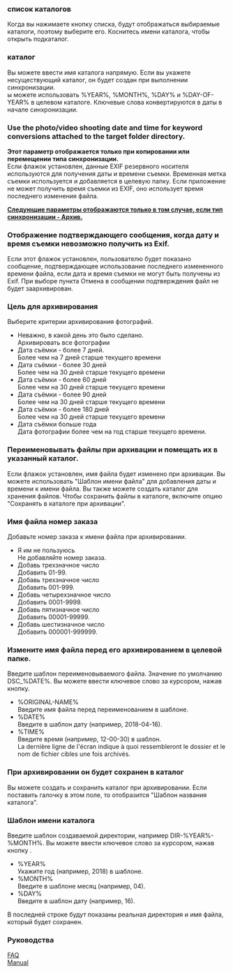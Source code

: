 ### список каталогов  
Когда вы нажимаете кнопку списка, будут отображаться выбираемые каталоги, поэтому выберите его. Коснитесь имени каталога, чтобы открыть подкаталог.  

### каталог  
Вы можете ввести имя каталога напрямую. Если вы укажете несуществующий каталог, он будет создан при выполнении синхронизации.  
ы можете использовать %YEAR%, %MONTH%, %DAY% и %DAY-OF-YEAR% в целевом каталоге. Ключевые слова конвертируются в даты в начале синхронизации.  

### Use the photo/video shooting date and time for keyword conversions attached to the target folder directory.  
**Этот параметр отображается только при копировании или перемещении типа синхронизации.**  
Если флажок установлен, данные EXIF резервного носителя используются для получения даты и времени съемки. Временная метка съемки используется и добавляется в целевую папку. Если приложение не может получить время съемки из EXIF, оно использует время последнего изменения файла.  

**<u>Следующие параметры отображаются только в том случае, если тип синхронизации - Архив.</u>**  

### Отображение подтверждающего сообщения, когда дату и время съемки невозможно получить из Exif.  
Если этот флажок установлен, пользователю будет показано сообщение, подтверждающее использование последнего измененного времени файла, если дата и время съемки не могут быть получены из Exif. При выборе пункта Отмена в сообщении подтверждения файл не будет заархивирован.   

### Цель для архивирования  
Выберите критерии архивирования фотографий.  

- Неважно, в какой день это было сделано.  
Архивировать все фотографии  
- Дата съёмки - более 7 дней.   
Более чем на 7 дней старше текущего времени  
- Дата съёмки - более 30 дней  
Более чем на 30 дней старше текущего времени  
- Дата съёмки - более 60 дней  
Более чем на 30 дней старше текущего времени  
- Дата съёмки - более 90 дней  
Более чем на 30 дней старше текущего времени  
- Дата съёмки - более 180 дней  
Более чем на 30 дней старше текущего времени  
- Дата съёмки больше года  
Дата фотографии более чем на год старше текущего времени.   

### Переименовывать файлы при архивации и помещать их в указанный каталог.  
Если флажок установлен, имя файла будет изменено при архивации. Вы можете использовать "Шаблон имени файла" для добавления даты и времени к имени файла. Вы также можете создать каталог для хранения файлов. Чтобы сохранить файлы в каталоге, включите опцию "Сохранять в каталоге при архивации".   

### Имя файла номер заказа  
Добавьте номер заказа к имени файла при архивировании.  

- Я им не пользуюсь  
Не добавляйте номер заказа.  
- Добавь трехзначное число  
Добавить 01-99.  
- Добавь трехзначное число  
Добавить 001-999.  
- Добавь четырехзначное число  
Добавить 0001-9999.  
- Добавь пятизначное число  
Добавить 00001-99999.  
- Добавь шестизначное число  
Добавить 000001-999999.   

### Измените имя файла перед его архивированием в целевой папке.   
Введите шаблон переименовываемого файла. Значение по умолчанию DSC_%DATE%. Вы можете ввести ключевое слово за курсором, нажав кнопку.  

- %ORIGINAL-NAME%  
Введите имя файла перед переименованием в шаблоне.  
- %DATE%  
Введите в шаблон дату (например, 2018-04-16).  
- %TIME%  
Введите время (например, 12-00-30) в шаблон.  
 La dernière ligne de l'écran indique à quoi ressembleront le dossier et le nom de fichier cibles une fois archivés.  

### При архивировании он будет сохранен в каталог  
Вы можете создать и сохранить каталог при архивировании. Если поставить галочку в этом поле, то отобразится "Шаблон названия каталога".   

### Шаблон имени каталога  
Введите шаблон создаваемой директории, например DIR-%YEAR%-%MONTH%. Вы можете ввести ключевое слово за курсором, нажав кнопку .  

- %YEAR%  
Укажите год (например, 2018) в шаблоне.  
- %MONTH%  
Введите в шаблоне месяц (например, 04).  
- %DAY%  
Введите в шаблон дату (например, 16).  

В последней строке будут показаны реальная директория и имя файла, который будет сохранен.  

### Руководства  
[FAQ](https://sentaroh.github.io/Documents/SMBSync2/SMBSync2_FAQ_EN.htm)  
[Manual](https://sentaroh.github.io/Documents/SMBSync2/SMBSync2_Desc_EN.htm)   
